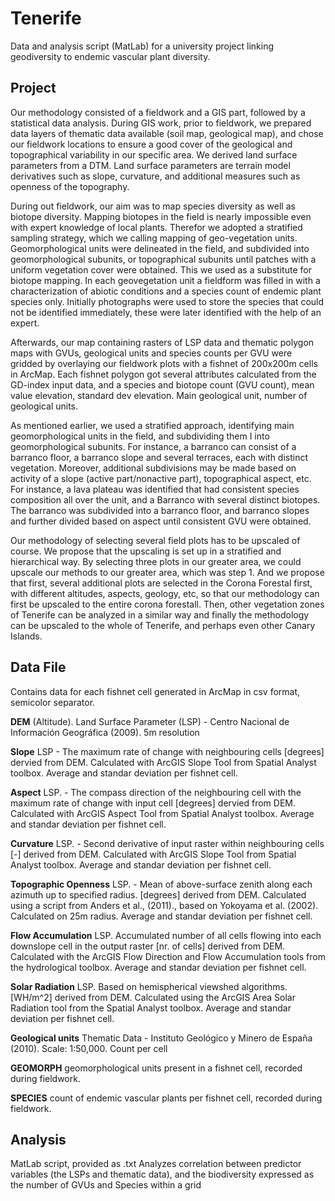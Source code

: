 # Tenerife
Data and analysis script (MatLab) for a university project linking geodiversity to endemic vascular plant diversity.

## Project
Our methodology consisted of a fieldwork and a GIS part, followed by a statistical data analysis. 
During GIS work, prior to fieldwork, we prepared data layers of thematic data available (soil map, geological map), and chose our fieldwork locations to ensure a good cover of the geological and topographical variability in our specific area. We derived land surface parameters from a DTM. Land surface parameters are terrain model derivatives such as slope, curvature, and additional measures such as openness of the topography. 

During out fieldwork, our aim was to map species diversity as well as biotope diversity. Mapping biotopes in the field is nearly impossible even with expert knowledge of local plants. Therefor we adopted a stratified sampling strategy, which we calling mapping of geo-vegetation units.  Geomorphological units were delineated in the field, and subdivided into geomorphological subunits, or topographical subunits until patches with a uniform vegetation cover were obtained. This we used as a substitute for biotope mapping. In each geovegetation unit a fieldform was filled in with a characterization of abiotic conditions and a species count of endemic plant species only. Initially photographs were used to store the species that could not be identified immediately, these were later identified with the help of an expert.

Afterwards,  our map containing rasters of LSP data and thematic polygon maps with GVUs, geological units and species counts per GVU were gridded by overlaying our fieldwork plots with a fishnet of 200x200m cells in ArcMap. Each fishnet polygon got several attributes calculated from the GD-index input data, and a species and biotope count (GVU count), mean value elevation, standard dev elevation. Main geological unit, number of geological units. 

As mentioned earlier, we used a stratified approach, identifying main geomorphological units in the field, and subdividing them I into geomorphological subunits. For instance, a barranco can consist of a barranco floor, a barranco slope and several terraces, each with distinct vegetation. Moreover, additional subdivisions may be made based on activity of a slope (active part/nonactive part), topographical aspect, etc. For instance, a lava plateau was identified that had consistent species composition all over the unit, and a Barranco with several distinct biotopes. The barranco was subdivided into a barranco floor, and  barranco slopes and further divided based on aspect until consistent GVU were obtained.

Our methodology of selecting several field plots has to be upscaled of course. We propose that the upscaling is set up in a stratified and hierarchical way. By selecting three plots in our greater area, we could upscale our methods to our greater area, which was step 1. And we propose that first, several additional plots are selected in the Corona Forestal first, with different altitudes, aspects, geology, etc, so that our methodology can first be upscaled to the entire corona forestall. Then, other vegetation zones of Tenerife can be analyzed in a similar way and finally the methodology can be upscaled to the whole of Tenerife, and perhaps even other Canary Islands. 

## Data File
Contains data for each fishnet cell generated in ArcMap in csv format, semicolor separator.

**DEM** (Altitude).	Land Surface Parameter (LSP)	-	Centro Nacional de Información Geográfica (2009).	5m resolution

**Slope**	LSP	- The maximum rate of change with neighbouring cells [degrees]	dervied from DEM. Calculated with ArcGIS Slope Tool from Spatial Analyst toolbox. Average and standar deviation per fishnet cell.

**Aspect**	LSP. - 	The compass direction of the neighbouring cell with the maximum rate of change with input cell [degrees] dervied from DEM. Calculated with ArcGIS Aspect Tool from Spatial Analyst toolbox. Average and standar deviation per fishnet cell.

**Curvature**	LSP.	- Second derivative of input raster within neighbouring cells [-] derived from	DEM. Calculated with ArcGIS Slope Tool from Spatial Analyst toolbox. Average and standar deviation per fishnet cell.

**Topographic Openness**	LSP. -	Mean of above-surface zenith along each azimuth up to specified radius. [degrees]	derived from DEM. Calculated using a script from Anders et al., (2011)., based on Yokoyama et al. (2002).	Calculated on 25m radius. Average and standar deviation per fishnet cell.

**Flow Accumulation**	LSP.	Accumulated number of all cells flowing into each downslope cell in the output raster [nr. of cells]	derived from DEM. Calculated with the ArcGIS Flow Direction and Flow Accumulation tools from the hydrological toolbox. Average and standar deviation per fishnet cell.

**Solar Radiation**	LSP.	Based on hemispherical viewshed algorithms. [WH/m^2]	derived from DEM. Calculated using the ArcGIS Area Solar Radiation tool from the Spatial Analyst toolbox. Average and standar deviation per fishnet cell.

**Geological units**	Thematic Data	-	Instituto Geológico y Minero de España (2010).	Scale: 1:50,000. Count per cell

**GEOMORPH** geomorphological units present in a fishnet cell, recorded during fieldwork.

**SPECIES** count of endemic vascular plants per fishnet cell, recorded during fieldwork. 

## Analysis
MatLab script, provided as .txt
Analyzes correlation between predictor variables (the LSPs and thematic data), and the biodiversity expressed as the number of GVUs and Species within a grid
